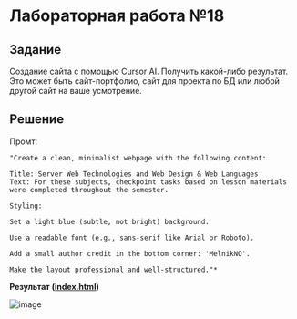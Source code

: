 # Лабораторная работа №18

## Задание

Создание сайта с помощью Cursor AI. Получить какой-либо результат. Это может быть сайт-портфолио, сайт для проекта по БД или любой другой сайт на ваше усмотрение.

## Решение

Промт: 

```
"Create a clean, minimalist webpage with the following content:

Title: Server Web Technologies and Web Design & Web Languages
Text: For these subjects, checkpoint tasks based on lesson materials were completed throughout the semester.

Styling:

Set a light blue (subtle, not bright) background.

Use a readable font (e.g., sans-serif like Arial or Roboto).

Add a small author credit in the bottom corner: 'MelnikNO'.

Make the layout professional and well-structured."*
```

**Результат ([index.html]())**

![image](https://github.com/user-attachments/assets/40d32a7f-619e-4d0c-828a-796d425833de)
